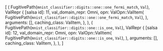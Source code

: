 [
    (
        FugitivePath(`mnist_classifier::digits::one::one_fermi_match`, `Val`),
        ValRepr {
            [salsa id]: 11,
            val_domain_repr: Omni,
            opn: ValOpn::ValItem(
                FugitivePath(`mnist_classifier::digits::one::one_fermi_match`, `Val`),
            ),
            arguments: [],
            caching_class: ValItem,
        },
    ),
    (
        FugitivePath(`mnist_classifier::digits::one::is_one`, `Val`),
        ValRepr {
            [salsa id]: 12,
            val_domain_repr: Omni,
            opn: ValOpn::ValItem(
                FugitivePath(`mnist_classifier::digits::one::is_one`, `Val`),
            ),
            arguments: [],
            caching_class: ValItem,
        },
    ),
]